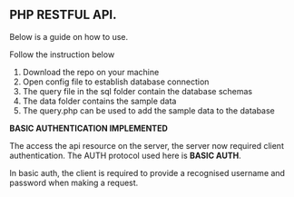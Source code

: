 ## PHP RESTFUL API.

Below is a guide on how to use.

Follow the instruction below

1. Download the repo on your machine
2. Open config file to establish database connection
3. The query file in the sql folder contain the database schemas
4. The data folder contains the sample data
5. The query.php can be used to add the sample data to the database

**BASIC AUTHENTICATION IMPLEMENTED**

The access the api resource on the server, the server now required client authentication.
The AUTH protocol used here is **BASIC AUTH**.

In basic auth, the client is required to provide a recognised username and password when making a request.
